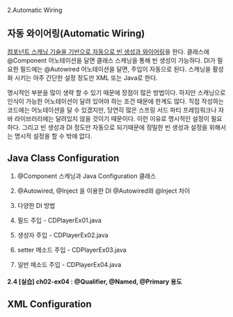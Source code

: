 2.Automatic Wiring

## 자동 와이어링(Automatic Wiring)
 <a href="https://github.com/kickscar/spring-inspects/tree/master/scan" target="_blank">컴포넌트 스캐닝 기술을 기반으로 자동으로 빈 생성과 와이어링</a>을 한다. 클래스에 @Component 어노테이션을 달면 클래스 스캐닝을 통해 빈 생성이 가능하다. DI가 필요한 필드에는 @Autowired 어노테이션을 달면, 주입이 자동으로 된다. 스캐닝을 활성화 시키는 아주 간단한 설정 정도만 XML 또는 Java로 한다.
 
 명시적인 부분을 많이 생략 할 수 있기 때문에 장점이 많은 방법이다. 하지만 스캐닝으로 인식이 가능한 어노테이션이 달려 있어야 하는 조건 때문에 한계도 많다. 직접 작성하는 코드에는 어노테이션을 달 수 있겠지만, 당연히 많은 스프링 서드 파티 프레임워크나 자바 라이브러리에는 달려있지 않을 것이기 때문이다. 이런 이유로 명시적인 설정이 필요하다. 그리고 빈 생성과 DI 정도만 자동으로 되기때문에 정밀한 빈 생성과 설정을 위해서는 명시적 설정을 할 수 밖에 없다.

## Java Class Configuration

1.	@Component 스캐닝과 Java Configuration 클래스

2.	@Autowired, @Inject 을 이용한 DI
	@Autowired와 @Inject 차이

3.	다양한 DI 방법

1.  필드 주입 \- CDPlayerEx01.java
2.  생성자 주입 \- CDPlayerEx02.java
3.  setter 메소드 주입 - CDPlayerEx03.java
4.  일반 메소드 주입 \- CDPlayerEx04.java

#### 2.4 \[실습\] ch02-ex04 : @Qualifier, @Named, @Primary 용도


## XML Configuration
